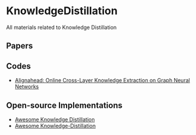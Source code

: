 # KnowledgeDistillation

All materials related to Knowledge Distillation

## Papers


## Codes
* [Alignahead: Online Cross-Layer Knowledge Extraction on Graph Neural Networks](https://github.com/GuoJY-eatsTG/Alignahead)


## Open-source Implementations
* [Awesome Knowledge Distillation](https://github.com/dkozlov/awesome-knowledge-distillation)
* [Awesome Knowledge-Distillation](https://github.com/FLHonker/Awesome-Knowledge-Distillation)

